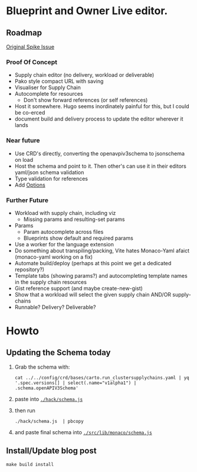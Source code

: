 # Blueprint and Owner Live editor.

## Roadmap

[Original Spike Issue](https://github.com/vmware-tanzu/cartographer/issues/566)

### Proof Of Concept

- Supply chain editor (no delivery, workload or deliverable)
- Pako style compact URL with saving
- Visualiser for Supply Chain
- Autocomplete for resources
  - Don't show forward references (or self references)
- Host it somewhere. Hugo seems inordinately painful for this, but I could be co-erced
- document build and delivery process to update the editor wherever it lands

### Near future

- Use CRD's directly, converting the openavpiv3schema to jsonschema on load
- Host the schema and point to it. Then other's can use it in their editors yaml/json schema validation
- Type validation for references
- Add [Options](../../tests/kuttl/supplychain/options-with-values/01-supply-chain.yaml)

### Further Future

- Workload with supply chain, including viz
  - Missing params and resulting-set params
- Params
  - Param autocomplete across files
  - Blueprints show default and required params
- Use a worker for the language extension
- Do something about transpiling/packing, Vite hates Monaco-Yaml afaict (monaco-yaml working on a fix)
- Automate build/deploy (perhaps at this point we get a dedicated repository?)
- Template tabs (showing params?) and autocompleting template names in the supply chain resources
- Gist reference support (and maybe create-new-gist)
- Show that a workload will select the given supply chain AND/OR supply-chains
- Runnable? Delivery? Deliverable?

# Howto

## Updating the Schema today

1. Grab the schema with:
   ```
   cat ../../config/crd/bases/carto.run_clustersupplychains.yaml | yq '.spec.versions[] | select(.name="v1alpha1") | .schema.openAPIV3Schema'
   ```
2. paste into [`./hack/schema.js`](./hack/schema.js)
3. then run

   ```
   ./hack/schema.js  | pbcopy
   ```

4. and paste final schema into [`./src/lib/monaco/schema.js`](./src/lib/monaco/schema.js)

## Install/Update blog post

```
make build install
```
